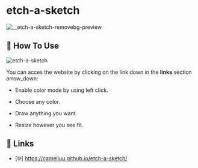 # etch-a-sketch
![_️_etch-a-sketch-removebg-preview](https://user-images.githubusercontent.com/93036916/191366657-ec232fe4-1508-4dfe-94c5-e6b8b755763b.png)

## :pencil: How To Use
 

![etch-a-sketch](https://user-images.githubusercontent.com/93036916/191369095-f0f511be-967c-4cc1-ac19-c02911f3b0e2.gif)

You can acces the website by clicking on the link down in the **links** section arrow_down:

* Enable color mode by using left click.

* Choose any color.

* Draw anything you want.

* Resize however you see fit.

##  :link: Links

* [:globe_with_meridians:] https://cameliuu.github.io/etch-a-sketch/
